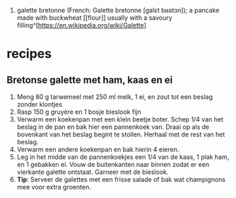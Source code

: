 1. galette bretonne (French: Galette bretonne [galɛt bʁətɔn]); a pancake made with buckwheat [[flour]] usually with a savoury filling^[https://en.wikipedia.org/wiki/Galette]

# recipes
## Bretonse galette met ham, kaas en ei
1. Meng 80 g tarwemeel met 250 ml melk, 1 ei, en zout tot een beslag zonder klontjes
2. Rasp 150 g gruyère en 1 bosje bieslook fijn
3. Verwarm een koekenpan met een klein beetje boter. Schep 1/4 van het beslag in de pan en bak hier een pannenkoek van. Draai op als de bovenkant van het beslag begint te stollen. Herhaal met de rest van het beslag.
4. Verwarm een andere koekenpan en bak hierin 4 eieren.
5. Leg in het midde van de pannenkoekjes een 1/4 van de kaas, 1 plak ham, en 1 gebakken ei. Vouw de buitenkanten naar binnen zodat er een vierkante galette ontstaat. Garneer met de bieslook.
6. **Tip**: Serveer de galettes met een frisse salade of bak wat champignons mee voor extra groenten.